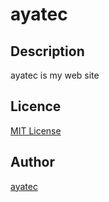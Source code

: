 
# ayatec

## Description
ayatec is my web site

## Licence

[MIT License](/LICENSE)

## Author

[ayatec](https://github.com/ayatec)
